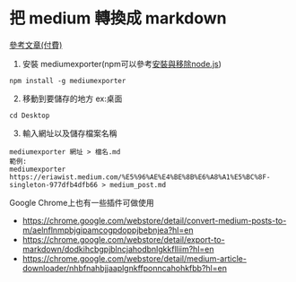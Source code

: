 # 把 medium 轉換成 markdown
[參考文章(付費)](https://macropus.medium.com/export-your-medium-posts-to-markdown-b5ccc8cb0050)
1. 安裝 mediumexporter(npm可以參考[安裝與移除node.js](https://github.com/EriaWist/My_Article/blob/main/nod.js/%E5%AE%89%E8%A3%9D%E8%88%87%E7%A7%BB%E9%99%A4.md))
``` npm
npm install -g mediumexporter
```
2. 移動到要儲存的地方 ex:桌面

``` cml
cd Desktop
```
3. 輸入網址以及儲存檔案名稱

```
mediumexporter 網址 > 檔名.md
範例: 
mediumexporter https://eriawist.medium.com/%E5%96%AE%E4%BE%8B%E6%A8%A1%E5%BC%8F-singleton-977dfb4dfb66 > medium_post.md
```
Google Chrome上也有一些插件可做使用
* https://chrome.google.com/webstore/detail/convert-medium-posts-to-m/aelnflnmpbjgipamcogpdoppjbebnjea?hl=en
* https://chrome.google.com/webstore/detail/export-to-markdown/dodkihcbgpjblncjahodbnlgkkflliim?hl=en
* https://chrome.google.com/webstore/detail/medium-article-downloader/nhbfnahbjjaaplgnkffponncahohkfbb?hl=en